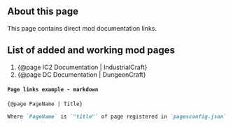 ## About this page

This page contains direct mod documentation links.

## List of added and working mod pages

1. {@page IC2 Documentation | IndustrialCraft}
2. {@page DC Documentation | DungeonCraft}

#### `Page links example - markdown`

```markdown
{@page PageName | Title}

Where `PageName` is `"title"` of page registered in `pagesconfig.json`
```
